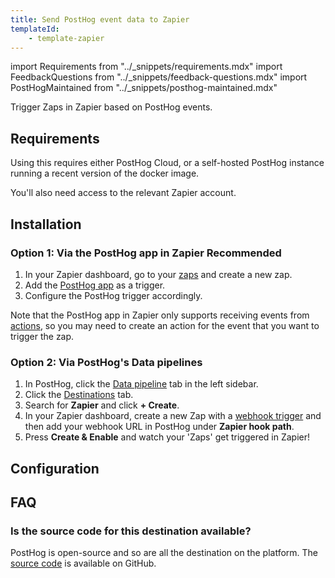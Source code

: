 ```yaml
---
title: Send PostHog event data to Zapier
templateId:
    - template-zapier
---
```


import Requirements from "../_snippets/requirements.mdx"
import FeedbackQuestions from "../_snippets/feedback-questions.mdx"
import PostHogMaintained from "../_snippets/posthog-maintained.mdx"

Trigger Zaps in Zapier based on PostHog events.

## Requirements

Using this requires either PostHog Cloud, or a self-hosted PostHog instance running a recent version of the docker image.

You'll also need access to the relevant Zapier account.

## Installation

### Option 1: Via the PostHog app in Zapier  <span class="bg-accent text-gray font-semibold align-middle text-sm p-1 rounded">Recommended</span>

1. In your Zapier dashboard, go to your [zaps](https://zapier.com/app/assets/zaps) and create a new zap.
2. Add the [PostHog app](https://zapier.com/apps/posthog/integrations/webhook) as a trigger.
3. Configure the PostHog trigger accordingly.

Note that the PostHog app in Zapier only supports receiving events from [actions](/docs/data/actions), so you may need to create an action for the event that you want to trigger the zap.

### Option 2: Via PostHog's Data pipelines

1. In PostHog, click the [Data pipeline](https://us.posthog.com/pipeline/overview) tab in the left sidebar.
2. Click the [Destinations](https://us.posthog.com/pipeline/destinations?search=zapier) tab.
3. Search for **Zapier** and click **+ Create**.
4. In your Zapier dashboard, create a new Zap with a [webhook trigger](https://zapier.com/apps/webhook/integrations) and then add your webhook URL in PostHog under **Zapier hook path**.
5. Press **Create & Enable** and watch your 'Zaps' get triggered in Zapier!

<HideOnCDPIndex>

## Configuration

<TemplateParameters />

## FAQ

### Is the source code for this destination available?

PostHog is open-source and so are all the destination on the platform. The [source code](https://github.com/PostHog/posthog/blob/master/posthog/cdp/templates/zapier/template_zapier.py) is available on GitHub.

<PostHogMaintained />

<FeedbackQuestions />

</HideOnCDPIndex>